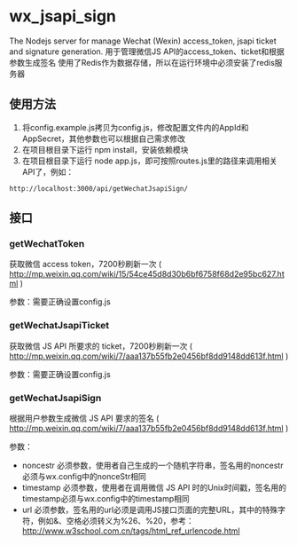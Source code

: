 # wx_jsapi_sign
The Nodejs server for manage Wechat (Wexin) access_token, jsapi ticket and signature generation. 用于管理微信JS API的access_token、ticket和根据参数生成签名
使用了Redis作为数据存储，所以在运行环境中必须安装了redis服务器

## 使用方法
1. 将config.example.js拷贝为config.js，修改配置文件内的AppId和AppSecret，其他参数也可以根据自己需求修改
2. 在项目根目录下运行 npm install，安装依赖模块
3. 在项目根目录下运行 node app.js，即可按照routes.js里的路径来调用相关API了，例如：
```
http://localhost:3000/api/getWechatJsapiSign/
```

## 接口
### getWechatToken
获取微信 access token，7200秒刷新一次 ( http://mp.weixin.qq.com/wiki/15/54ce45d8d30b6bf6758f68d2e95bc627.html )

参数：需要正确设置config.js


### getWechatJsapiTicket
获取微信 JS API 所要求的 ticket，7200秒刷新一次 ( http://mp.weixin.qq.com/wiki/7/aaa137b55fb2e0456bf8dd9148dd613f.html )

参数：需要正确设置config.js


### getWechatJsapiSign
根据用户参数生成微信 JS API 要求的签名 ( http://mp.weixin.qq.com/wiki/7/aaa137b55fb2e0456bf8dd9148dd613f.html )

参数：
 * noncestr 必须参数，使用者自己生成的一个随机字符串，签名用的noncestr必须与wx.config中的nonceStr相同
 * timestamp 必须参数，使用者在调用微信 JS API 时的Unix时间戳，签名用的timestamp必须与wx.config中的timestamp相同
 * url 必须参数，签名用的url必须是调用JS接口页面的完整URL，其中的特殊字符，例如&、空格必须转义为%26、%20，参考：http://www.w3school.com.cn/tags/html_ref_urlencode.html
